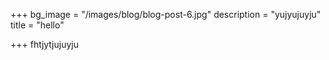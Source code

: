 +++
bg_image = "/images/blog/blog-post-6.jpg"
description = "yujyujuyju"
title = "hello"

+++
fhtjytjujuyju